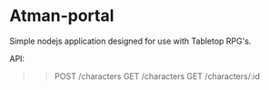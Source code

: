 # Atman-portal

Simple nodejs application designed for use with Tabletop RPG's.

API:
>> POST /characters
>> GET /characters
>> GET /characters/:id
